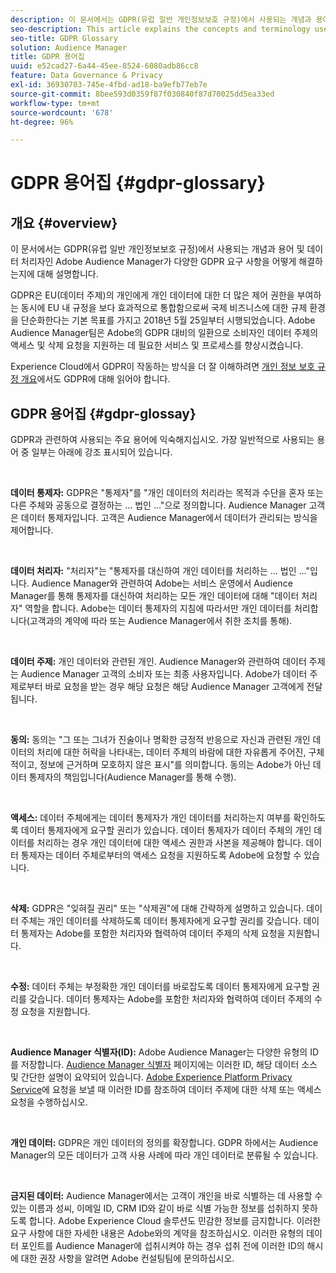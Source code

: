 ```yaml
---
description: 이 문서에서는 GDPR(유럽 일반 개인정보보호 규정)에서 사용되는 개념과 용어 및 데이터 처리자인 Adobe Audience Manager가 다양한 GDPR 요구 사항을 어떻게 해결하는지에 대해 설명합니다.
seo-description: This article explains the concepts and terminology used by the European General Data Protection Regulation (GDPR), and how Adobe Audience Manager, as a Data Processor, addresses various GDPR requirements.
seo-title: GDPR Glossary
solution: Audience Manager
title: GDPR 용어집
uuid: e52cad27-6a44-45ee-8524-6080adb86cc8
feature: Data Governance & Privacy
exl-id: 36930703-745e-4fbd-ad18-ba9efb77eb7e
source-git-commit: 8bee593d0359f87f030840f87d70025dd5ea33ed
workflow-type: tm+mt
source-wordcount: '678'
ht-degree: 96%

---
```


# GDPR 용어집 {#gdpr-glossary}

## 개요 {#overview}

이 문서에서는 GDPR(유럽 일반 개인정보보호 규정)에서 사용되는 개념과 용어 및 데이터 처리자인 Adobe Audience Manager가 다양한 GDPR 요구 사항을 어떻게 해결하는지에 대해 설명합니다.

GDPR은 EU(데이터 주제)의 개인에게 개인 데이터에 대한 더 많은 제어 권한을 부여하는 동시에 EU 내 규정을 보다 효과적으로 통합함으로써 국제 비즈니스에 대한 규제 환경을 단순화한다는 기본 목표를 가지고 2018년 5월 25일부터 시행되었습니다. Adobe Audience Manager팀은 Adobe의 GDPR 대비의 일환으로 소비자인 데이터 주제의 액세스 및 삭제 요청을 지원하는 데 필요한 서비스 및 프로세스를 향상시켰습니다.

Experience Cloud에서 GDPR이 작동하는 방식을 더 잘 이해하려면 [개인 정보 보호 규정 개요](https://experienceleague.adobe.com/docs/experience-platform/privacy/regulations/overview.html?lang=en)에서도 GDPR에 대해 읽어야 합니다.

## GDPR 용어집 {#gdpr-glossay}

GDPR과 관련하여 사용되는 주요 용어에 익숙해지십시오. 가장 일반적으로 사용되는 용어 중 일부는 아래에 강조 표시되어 있습니다.

 

**데이터 통제자:** GDPR은 &quot;통제자&quot;를 &quot;개인 데이터의 처리라는 목적과 수단을 혼자 또는 다른 주체와 공동으로 결정하는 ... 법인 ...&quot;으로 정의합니다. Audience Manager 고객은 데이터 통제자입니다. 고객은 Audience Manager에서 데이터가 관리되는 방식을 제어합니다.

 

**데이터 처리자:** &quot;처리자&quot;는 &quot;통제자를 대신하여 개인 데이터를 처리하는 ... 법인 ...&quot;입니다. Audience Manager와 관련하여 Adobe는 서비스 운영에서 Audience Manager를 통해 통제자를 대신하여 처리하는 모든 개인 데이터에 대해 &quot;데이터 처리자&quot; 역할을 합니다. Adobe는 데이터 통제자의 지침에 따라서만 개인 데이터를 처리합니다(고객과의 계약에 따라 또는 Audience Manager에서 취한 조치를 통해).

 

**데이터 주제:** 개인 데이터와 관련된 개인. Audience Manager와 관련하여 데이터 주제는 Audience Manager 고객의 소비자 또는 최종 사용자입니다. Adobe가 데이터 주제로부터 바로 요청을 받는 경우 해당 요청은 해당 Audience Manager 고객에게 전달됩니다.

 

**동의:** 동의는 &quot;그 또는 그녀가 진술이나 명확한 긍정적 반응으로 자신과 관련된 개인 데이터의 처리에 대한 허락을 나타내는, 데이터 주체의 바람에 대한 자유롭게 주어진, 구체적이고, 정보에 근거하며 모호하지 않은 표시&quot;를 의미합니다. 동의는 Adobe가 아닌 데이터 통제자의 책임입니다(Audience Manager를 통해 수행).

 

**액세스:** 데이터 주체에게는 데이터 통제자가 개인 데이터를 처리하는지 여부를 확인하도록 데이터 통제자에게 요구할 권리가 있습니다. 데이터 통제자가 데이터 주체의 개인 데이터를 처리하는 경우 개인 데이터에 대한 액세스 권한과 사본을 제공해야 합니다. 데이터 통제자는 데이터 주체로부터의 액세스 요청을 지원하도록 Adobe에 요청할 수 있습니다.

 

**삭제:** GDPR은 &quot;잊혀질 권리&quot; 또는 &quot;삭제권&quot;에 대해 간략하게 설명하고 있습니다. 데이터 주체는 개인 데이터를 삭제하도록 데이터 통제자에게 요구할 권리를 갖습니다. 데이터 통제자는 Adobe를 포함한 처리자와 협력하여 데이터 주제의 삭제 요청을 지원합니다.

 

**수정:** 데이터 주체는 부정확한 개인 데이터를 바로잡도록 데이터 통제자에게 요구할 권리를 갖습니다. 데이터 통제자는 Adobe를 포함한 처리자와 협력하여 데이터 주제의 수정 요청을 지원합니다.

 

**Audience Manager 식별자(ID):** Adobe Audience Manager는 다양한 유형의 ID를 저장합니다. [Audience Manager 식별자](data-privacy-ids.md) 페이지에는 이러한 ID, 해당 데이터 소스 및 간단한 설명이 요약되어 있습니다. [Adobe Experience Platform Privacy Service](https://experienceleague.adobe.com/docs/experience-platform/privacy/home.html?lang=en)에 요청을 보낼 때 이러한 ID를 참조하여 데이터 주제에 대한 삭제 또는 액세스 요청을 수행하십시오.

 

**개인 데이터:** GDPR은 개인 데이터의 정의를 확장합니다. GDPR 하에서는 Audience Manager의 모든 데이터가 고객 사용 사례에 따라 개인 데이터로 분류될 수 있습니다.

 

**금지된 데이터:** Audience Manager에서는 고객이 개인을 바로 식별하는 데 사용할 수 있는 이름과 성씨, 이메일 ID, CRM ID와 같이 바로 식별 가능한 정보를 섭취하지 못하도록 합니다. Adobe Experience Cloud 솔루션도 민감한 정보를 금지합니다. 이러한 요구 사항에 대한 자세한 내용은 Adobe와의 계약을 참조하십시오. 이러한 유형의 데이터 포인트를 Audience Manager에 섭취시켜야 하는 경우 섭취 전에 이러한 ID의 해시에 대한 권장 사항을 알려면 Adobe 컨설팅팀에 문의하십시오.
